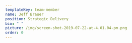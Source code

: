 ```yaml
---
templateKey: team-member
name: Jeff Brauer
position: Strategic Delivery
bio: " "
picture: /img/screen-shot-2019-07-22-at-4.01.04-pm.png
order: 0
---
```

